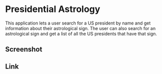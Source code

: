 # Presidential Astrology
This application lets a user search for a US president by name and get information about their astrological sign. The user can also search for an astrological sign and get a list of all the US presidents that have that sign.

## Screenshot

## Link